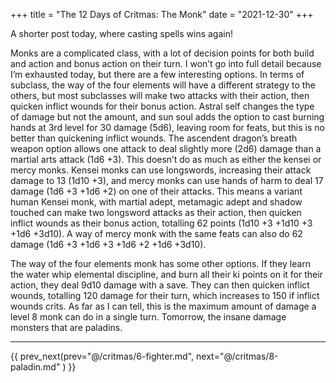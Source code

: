 +++
title = "The 12 Days of Critmas: The Monk"
date = "2021-12-30"
+++

A shorter post today, where casting spells wins again!
<!-- more -->

Monks are a complicated class, with a lot of decision points for both build and action and bonus action on their turn. I won’t go into full detail because I’m exhausted today, but there are a few interesting options. In terms of subclass, the way of the four elements will have a different strategy to the others, but most subclasses will make two attacks with their action, then quicken inflict wounds for their bonus action. Astral self changes the type of damage but not the amount, and sun soul adds the option to cast burning hands at 3rd level for 30 damage (5d6), leaving room for feats, but this is no better than quickening inflict wounds. The ascendent dragon’s breath weapon option allows one attack to deal slightly more (2d6) damage than a martial arts attack (1d6 +3). This doesn’t do as much as either the kensei or mercy monks. Kensei monks can use longswords, increasing their attack damage to 13 (1d10 +3), and mercy monks can use hands of harm to deal 17 damage (1d6 +3 +1d6 +2) on one of their attacks. This means a variant human Kensei monk, with martial adept, metamagic adept and shadow touched can make two longsword attacks as their action, then quicken inflict wounds as their bonus action, totalling 62 points (1d10 +3 +1d10 +3 +1d6 +3d10). A way of mercy monk with the same feats can also do 62 damage (1d6 +3 +1d6 +3 +1d6 +2 +1d6 +3d10).

The way of the four elements monk has some other options. If they learn the water whip elemental discipline, and burn all their ki points on it for their action, they deal 9d10 damage with a save. They can then quicken inflict wounds, totalling 120 damage for their turn, which increases to 150 if inflict wounds crits. As far as I can tell, this is the maximum amount of damage a level 8 monk can do in a single turn. Tomorrow, the insane damage monsters that are paladins. 
***

{{ prev_next(prev="@/critmas/6-fighter.md", next="@/critmas/8-paladin.md" ) }}

